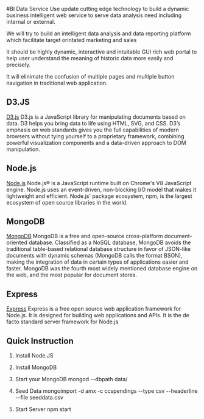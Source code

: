 #BI Data Service
Use update cutting edge technology to build a dynamic business intelligent web service to serve data analysis need including internal or external. 

We will try to build an intelligent data analysis and data reporting platform which facilitate target orintated marketing and sales 


It should be highly dynamic, interactive and intuitable GUI rich web portal to help user  understand the meaning of historic data more easily and precisely.

It will elinimate the confusion of multiple pages and multiple button navigation in traditional web application.




## D3.JS
[D3.js](https://d3js.org/)
D3.js is a JavaScript library for manipulating documents based on data. D3 helps you bring data to life using HTML, SVG, and CSS. D3’s emphasis on web standards gives you the full capabilities of modern browsers without tying yourself to a proprietary framework, combining powerful visualization components and a data-driven approach to DOM manipulation.

## Node.js
[Node.js](https://d3js.org/)
Node.js® is a JavaScript runtime built on Chrome's V8 JavaScript engine. Node.js uses an event-driven, non-blocking I/O model that makes it lightweight and efficient. Node.js' package ecosystem, npm, is the largest ecosystem of open source libraries in the world.

## MongoDB
[MongoDB](https://www.mongodb.com)
MongoDB is a free and open-source cross-platform document-oriented database. Classified as a NoSQL database, MongoDB avoids the traditional table-based relational database structure in favor of JSON-like documents with dynamic schemas (MongoDB calls the format BSON), making the integration of data in certain types of applications easier and faster. MongoDB was the fourth most widely mentioned database engine on the web, and the most popular for document stores.

## Express
[Express](https://expressjs.com/)
Express is a free open source web application framework for Node.js. It is designed for building web applications and APIs. It is the de facto standard server framework for Node.js

## Quick Instruction
1. Install Node.JS

2. Install MongoDB

3. Start your MongoDB
    mongod --dbpath data/

4. Seed Data
mongoimport -d amx -c ccspendings --type csv --headerline --file seeddata.csv 

5. Start Server
npm start


